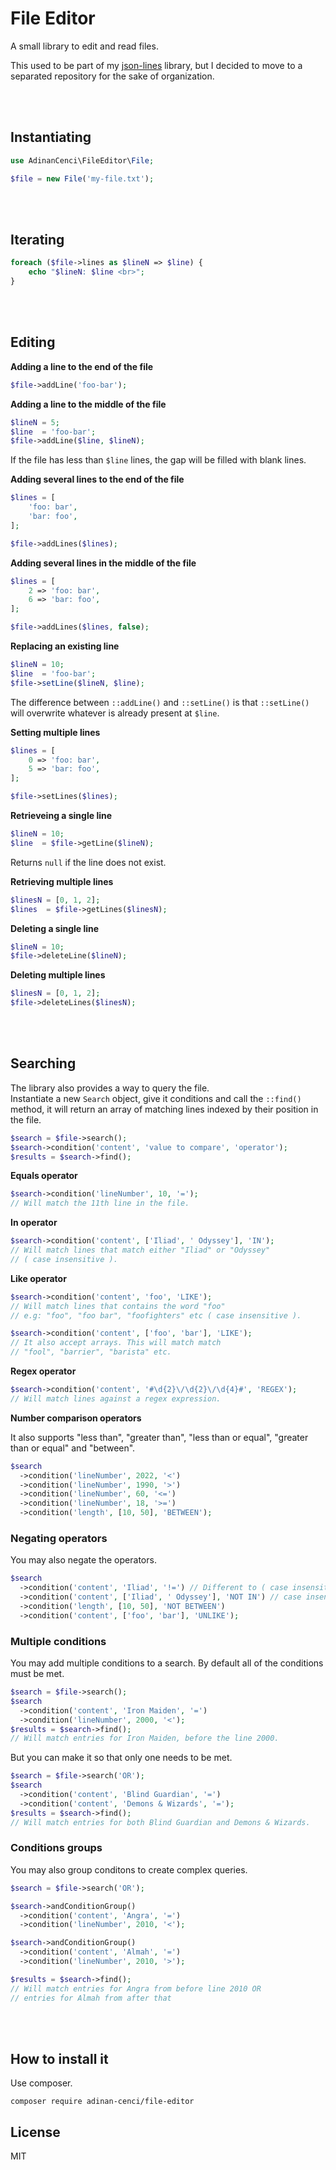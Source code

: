 # File Editor

A small library to edit and read files.

This used to be part of my [json-lines](https://github.com/adinan-cenci/json-lines) library, but I decided to move to a separated repository for the sake of organization.

<br><br>

## Instantiating

```php
use AdinanCenci\FileEditor\File;

$file = new File('my-file.txt');
```

<br><br>

## Iterating

```php
foreach ($file->lines as $lineN => $line) {
    echo "$lineN: $line <br>";
}
```

<br><br>

## Editing

**Adding a line to the end of the file**

```php
$file->addLine('foo-bar');
```

**Adding a line to the middle of the file**

```php
$lineN = 5;
$line  = 'foo-bar';
$file->addLine($line, $lineN);
```

If the file has less than `$line` lines, the gap will be filled with blank lines.

**Adding several lines to the end of the file**

```php
$lines = [
    'foo: bar',
    'bar: foo',
];

$file->addLines($lines);
```

**Adding several lines in the middle of the file**

```php
$lines = [
    2 => 'foo: bar',
    6 => 'bar: foo',
];

$file->addLines($lines, false);
```

**Replacing an existing line**

```php
$lineN = 10;
$line  = 'foo-bar';
$file->setLine($lineN, $line);
```

The difference between `::addLine()` and `::setLine()` is that `::setLine()` will overwrite whatever is already present at `$line`. 

**Setting multiple lines**

```php
$lines = [
    0 => 'foo: bar',
    5 => 'bar: foo',
];

$file->setLines($lines);
```

**Retrieveing a single line**

```php
$lineN = 10;
$line  = $file->getLine($lineN);
```

Returns `null` if the line does not exist.

**Retrieving multiple lines**

```php
$linesN = [0, 1, 2];
$lines  = $file->getLines($linesN);
```

**Deleting a single line**

```php
$lineN = 10;
$file->deleteLine($lineN);
```

**Deleting multiple lines**

```php
$linesN = [0, 1, 2];
$file->deleteLines($linesN);
```
<br><br>

## Searching

The library also provides a way to query the file.  
Instantiate a new `Search` object, give it conditions and call the `::find()` method, 
it will return an array of matching lines indexed by their position in the file.

```php
$search = $file->search();
$search->condition('content', 'value to compare', 'operator');
$results = $search->find();
```

**Equals operator**

```php
$search->condition('lineNumber', 10, '=');
// Will match the 11th line in the file.
```

**In operator**

```php
$search->condition('content', ['Iliad', ' Odyssey'], 'IN');
// Will match lines that match either "Iliad" or "Odyssey" 
// ( case insensitive ).
```

**Like operator**

```php
$search->condition('content', 'foo', 'LIKE');
// Will match lines that contains the word "foo"
// e.g: "foo", "foo bar", "foofighters" etc ( case insensitive ).

$search->condition('content', ['foo', 'bar'], 'LIKE');
// It also accept arrays. This will match match 
// "fool", "barrier", "barista" etc.
```

**Regex operator**

```php
$search->condition('content', '#\d{2}\/\d{2}\/\d{4}#', 'REGEX');
// Will match lines against a regex expression.
```

**Number comparison operators**

It also supports "less than", "greater than", "less than or equal", "greater than or equal" and "between".

```php
$search
  ->condition('lineNumber', 2022, '<')
  ->condition('lineNumber', 1990, '>')
  ->condition('lineNumber', 60, '<=')
  ->condition('lineNumber', 18, '>=')
  ->condition('length', [10, 50], 'BETWEEN');
```

### Negating operators

You may also negate the operators.

```php
$search
  ->condition('content', 'Iliad', '!=') // Different to ( case insensitive ).
  ->condition('content', ['Iliad', ' Odyssey'], 'NOT IN') // case insensitive.
  ->condition('length', [10, 50], 'NOT BETWEEN')
  ->condition('content', ['foo', 'bar'], 'UNLIKE');
```

### Multiple conditions

You may add multiple conditions to a search.
By default all of the conditions must be met.

```php
$search = $file->search();
$search
  ->condition('content', 'Iron Maiden', '=')
  ->condition('lineNumber', 2000, '<');
$results = $search->find();
// Will match entries for Iron Maiden, before the line 2000.
```

But you can make it so that only one needs to be met.

```php
$search = $file->search('OR');
$search
  ->condition('content', 'Blind Guardian', '=')
  ->condition('content', 'Demons & Wizards', '=');
$results = $search->find();
// Will match entries for both Blind Guardian and Demons & Wizards.
```

### Conditions groups

You may also group conditons to create complex queries.

```php
$search = $file->search('OR');

$search->andConditionGroup()
  ->condition('content', 'Angra', '=')
  ->condition('lineNumber', 2010, '<');

$search->andConditionGroup()
  ->condition('content', 'Almah', '=')
  ->condition('lineNumber', 2010, '>');

$results = $search->find();
// Will match entries for Angra from before line 2010 OR
// entries for Almah from after that
```

<br><br>

## How to install it

Use composer.

```
composer require adinan-cenci/file-editor
```

## License

MIT
